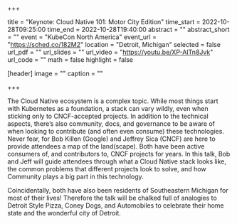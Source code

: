 +++

title = "Keynote: Cloud Native 101: Motor City Edition"
time_start = 2022-10-28T09:25:00
time_end = 2022-10-28T19:40:00
abstract = ""
abstract_short = ""
event = "KubeCon North America"
event_url = "https://sched.co/182M2"
location = "Detroit, Michigan"
selected = false
url_pdf = ""
url_slides = ""
url_video = "https://youtu.be/XP-AITn8Jvk"
url_code = ""
math = false
highlight = false

[header]
image = ""
caption = ""

+++

The Cloud Native ecosystem is a complex topic. While most things start with
Kubernetes as a foundation, a stack can vary wildly, even when sticking only to
CNCF-accepted projects. In addition to the technical aspects, there’s also
community, docs, and governance to be aware of when looking to contribute
(and often even consume) these technologies.  Never fear, for Bob Killen
(Google) and Jeffrey Sica (CNCF) are here to provide attendees a map of the
land(scape). Both have been active consumers of, and contributors to, CNCF
projects for years. In this talk, Bob and Jeff will guide attendees through what
a Cloud Native stack looks like, the common problems that different projects
look to solve, and how Community plays a big part in this technology.


Coincidentally, both have also been residents of Southeastern Michigan for most
of their lives! Therefore the talk will be chalked full of analogies to Detroit
Style Pizza, Coney Dogs, and Automobiles to celebrate their home state and the
wonderful city of Detroit.
